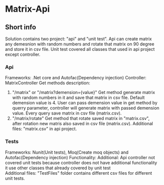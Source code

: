 # Matrix-Api

## Short info
Solution contains two project: "api" and "unit test". Api can create matrix any demesnion with random numbers and rotate that matrix on 90 degree and store it in csv file. 
Unit test covered all classes that used in api project except controller.

### Api
Frameworks: .Net core and Autofac(Dependency injection)
Controller: MatrixController
Get methods description: 
1. "/matrix" or "/matrix?demension={value}"
Get method generate matrix with random numbers in it and save that matrix in csv file. Default demension value is 4. User can pass demension value in get method by querry parameter, controller will generate matrix with passed demension value. Every query save matrix in csv file (matrix.csv). 
2. "/matrix/rotate"
Get method that rotate saved matrix in "matrix.csv", after rotation new matris also saved in csv file (matrix.csv). 
Additional files: "matrix.csv" in api project.

### Tests
Frameworks: Nunit(Unit tests), Moq(Create moq objects) and Autofac(Dependency injection)
Functionality:
Additional: Api controller not covered unit tests because controller does not have additional functionality it use other classes that already covered by unit test  
Additional files: "TestFiles" folder contains different csv files for different unit tests.
